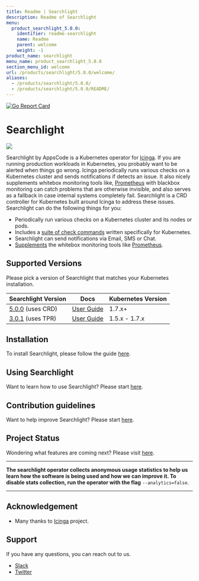 ```yaml
---
title: Readme | Searchlight
description: Readme of Searchlight
menu:
  product_searchlight_5.0.0:
    identifier: readme-searchlight
    name: Readme
    parent: welcome
    weight: -1
product_name: searchlight
menu_name: product_searchlight_5.0.0
section_menu_id: welcome
url: /products/searchlight/5.0.0/welcome/
aliases:
  - /products/searchlight/5.0.0/
  - /products/searchlight/5.0.0/README/
---
```


[![Go Report Card](https://goreportcard.com/badge/github.com/appscode/searchlight)](https://goreportcard.com/report/github.com/appscode/searchlight)

# Searchlight

<img src="/docs/images/cover.jpg">


Searchlight by AppsCode is a Kubernetes operator for [Icinga](https://www.icinga.com/). If you are running production workloads in Kubernetes, you probably want to be alerted when things go wrong. Icinga periodically runs various checks on a Kubernetes cluster and sends notifications if detects an issue. It also nicely supplements whitebox monitoring tools like, [Prometheus](https://prometheus.io/) with blackbox monitoring can catch problems that are otherwise invisible, and also serves as a fallback in case internal systems completely fail. Searchlight is a CRD controller for Kubernetes built around Icinga to address these issues. Searchlight can do the following things for you:

 - Periodically run various checks on a Kubernetes cluster and its nodes or pods.
 - Includes a [suite of check commands](/docs/reference/hyperalert/hyperalert.md) written specifically for Kubernetes.
 - Searchlight can send notifications via Email, SMS or Chat.
 - [Supplements](https://prometheus.io/docs/practices/alerting/#metamonitoring) the whitebox monitoring tools like [Prometheus](https://prometheus.io).

## Supported Versions
Please pick a version of Searchlight that matches your Kubernetes installation.

| Searchlight Version                                                                      | Docs                                                                       | Kubernetes Version |
|------------------------------------------------------------------------------------------|----------------------------------------------------------------------------|--------------------|
| [5.0.0](https://github.com/appscode/searchlight/releases/tag/5.0.0) (uses CRD)           | [User Guide](https://github.com/appscode/searchlight/tree/5.0.0/docs) | 1.7.x+             |
| [3.0.1](https://github.com/appscode/searchlight/releases/tag/3.0.1) (uses TPR)           | [User Guide](https://github.com/appscode/searchlight/tree/3.0.1/docs)      | 1.5.x - 1.7.x      |

## Installation
To install Searchlight, please follow the guide [here](/docs/setup/install.md).

## Using Searchlight
Want to learn how to use Searchlight? Please start [here](/docs/guides/README.md).

## Contribution guidelines
Want to help improve Searchlight? Please start [here](/docs/CONTRIBUTING.md).

## Project Status
Wondering what features are coming next? Please visit [here](/docs/roadmap.md).

---

**The searchlight operator collects anonymous usage statistics to help us learn how the software is being used and
how we can improve it. To disable stats collection, run the operator with the flag** `--analytics=false`.

---

## Acknowledgement
 - Many thanks to [Icinga](https://www.icinga.com/) project.

## Support
If you have any questions, you can reach out to us.
* [Slack](https://slack.appscode.com)
* [Twitter](https://twitter.com/AppsCodeHQ)
